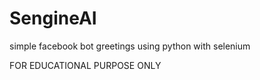 # SengineAI

simple facebook bot greetings using python with selenium

FOR EDUCATIONAL PURPOSE ONLY
